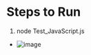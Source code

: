 # Steps to Run
1. node Test_JavaScript.js
* ![image](https://user-images.githubusercontent.com/7721150/164038431-8a4ecfb3-2a93-4c45-b0dd-4c90f5ca6935.png)

